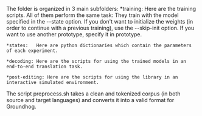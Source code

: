 The folder is organized in 3 main subfolders:
    *training: Here are the training scripts. All of them perform the same task: They train with the model specified in the --state option.
    	       If you don't want to initialize the weights (in order to continue with a previous training), use the --skip-init option.
	       If you want to use another prototype, specify it in prototype.
    
    *states:   Here are python dictionaries which contain the parameters of each experiment.
    
    *decoding: Here are the scripts for using the trained models in an end-to-end translation task.

    *post-editing: Here are the scripts for using the library in an interactive simulated environment.

The script preprocess.sh takes a clean and tokenized corpus (in both source and target languages) and converts it into a valid format for Groundhog.